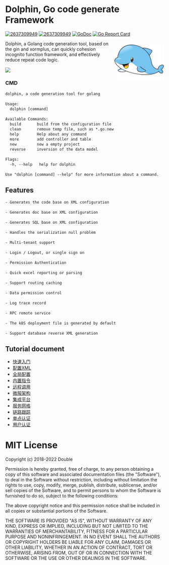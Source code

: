 # Dolphin, Go code generate Framework
[![2637309949](https://circleci.com/gh/2637309949/dolphin.svg?style=shield)](https://circleci.com/gh/2637309949/dolphin)
[![2637309949](https://img.shields.io/github/release/2637309949/dolphin.svg?style=flat-square)](https://github.com/2637309949/dolphin/releases)
[![GoDoc](https://pkg.go.dev/badge/github.com/2637309949/dolphin?status.svg)](https://pkg.go.dev/github.com/2637309949/dolphin?tab=doc)
[![Go Report Card](https://goreportcard.com/badge/github.com/2637309949/dolphin)](https://goreportcard.com/report/github.com/2637309949/dolphin)

<img align="right" width="159px" src="./assets/dolphin.jpeg">

Dolphin, a Golang code generation tool, based on the gin and xormplus, can quickly cohesion incognito function framework, and effectively reduce repeat code logic.

<img align="center" width="200px" src="https://img-blog.csdnimg.cn/20210430134623869.jpeg?x-oss-process=image/watermark,type_ZmFuZ3poZW5naGVpdGk,shadow_10,text_aHR0cHM6Ly9ibG9nLmNzZG4ubmV0L3UwMTM1NzEyNDM=,size_16,color_FFFFFF,t_70">

### CMD

```shell
dolphin, a code generation tool for golang

Usage:
  dolphin [command]

Available Commands:
  build       build from the configuration file
  clean       remove temp file, such as *.go.new
  help        Help about any command
  more        add controller and table
  new         new a empty project
  reverse     inversion of the data model

Flags:
  -h, --help   help for dolphin

Use "dolphin [command] --help" for more information about a command.
```

## Features

```
- Generates the code base on XML configuration

- Generates doc base on XML configuration

- Generates SQL base on XML configuration

- Handles the serialization null problem

- Multi-tenant support

- Login / Logout, or single sign on

- Permission Authentication

- Quick excel reporting or parsing

- Support routing caching

- Data permission control

- Log trace record

- RPC remote service

- The k8S deployment file is generated by default

- Support database reverse XML generation
```

## Tutorial document

- [快速入门](./docs/快速入门.md)
- [配置XML](./docs/配置XML.md)
- [全局配置](./docs/全局配置.md)
- [内置指令](./docs/内置指令.md)
- [远程调用](./docs/远程调用.md)
- [微服架构](./docs/微服架构.md)
- [集成平台](./docs/集成平台.md)
- [服务网格](./docs/服务网格.md)
- [链路跟踪](./docs/链路跟踪.md)
- [单点认证](./docs/单点认证.md)
- [用户认证](./docs/用户认证.md)

# MIT License

Copyright (c) 2018-2022 Double

Permission is hereby granted, free of charge, to any person obtaining a copy of this software and associated documentation files (the "Software"), to deal in the Software without restriction, including without limitation the rights to use, copy, modify, merge, publish, distribute, sublicense, and/or sell copies of the Software, and to permit persons to whom the Software is furnished to do so, subject to the following conditions:

The above copyright notice and this permission notice shall be included in all copies or substantial portions of the Software.

THE SOFTWARE IS PROVIDED "AS IS", WITHOUT WARRANTY OF ANY KIND, EXPRESS OR IMPLIED, INCLUDING BUT NOT LIMITED TO THE WARRANTIES OF MERCHANTABILITY, FITNESS FOR A PARTICULAR PURPOSE AND NONINFRINGEMENT. IN NO EVENT SHALL THE AUTHORS OR COPYRIGHT HOLDERS BE LIABLE FOR ANY CLAIM, DAMAGES OR OTHER LIABILITY, WHETHER IN AN ACTION OF CONTRACT, TORT OR OTHERWISE, ARISING FROM, OUT OF OR IN CONNECTION WITH THE SOFTWARE OR THE USE OR OTHER DEALINGS IN THE SOFTWARE.
